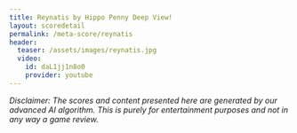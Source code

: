 ```yaml
---
title: Reynatis by Hippo Penny Deep View!
layout: scoredetail
permalink: /meta-score/reynatis
header:
  teaser: /assets/images/reynatis.jpg
  video:
    id: daL1jj1n8o0
    provider: youtube
---
```

*Disclaimer: The scores and content presented here are generated by our advanced AI algorithm. This is purely for entertainment purposes and not in any way a game review.*
